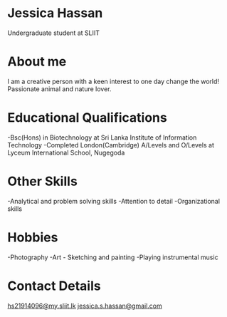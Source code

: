 # **Jessica Hassan**

Undergraduate student at SLIIT

# **About me**

I am a creative person with a keen interest to one day change the world! Passionate animal and nature lover.


# **Educational Qualifications**

-Bsc(Hons) in Biotechnology at Sri Lanka Institute of Information Technology
-Completed London(Cambridge) A/Levels and O/Levels at Lyceum International School, Nugegoda

# **Other Skills**

-Analytical and problem solving skills
-Attention to detail
-Organizational skills

# **Hobbies**

-Photography
-Art - Sketching and painting
-Playing instrumental music

# **Contact Details**

hs21914096@my.sliit.lk
jessica.s.hassan@gmail.com
